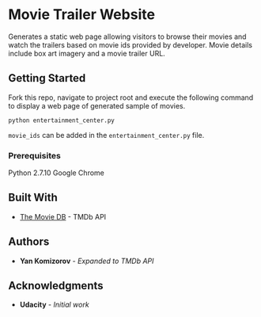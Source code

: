 # Movie Trailer Website

Generates a static web page allowing visitors to browse their movies and watch the trailers based on movie ids provided by developer. Movie details include box art imagery and a movie trailer URL.

## Getting Started

Fork this repo, navigate to project root and execute the following command to display a web page of generated sample of movies.

`python entertainment_center.py`

`movie_ids` can be added in the `entertainment_center.py` file.

### Prerequisites

Python 2.7.10
Google Chrome 

## Built With

* [The Movie DB](https://www.themoviedb.org/documentation/api) - TMDb API

## Authors

* **Yan Komizorov** - *Expanded to TMDb API*

## Acknowledgments

* **Udacity** - *Initial work*
